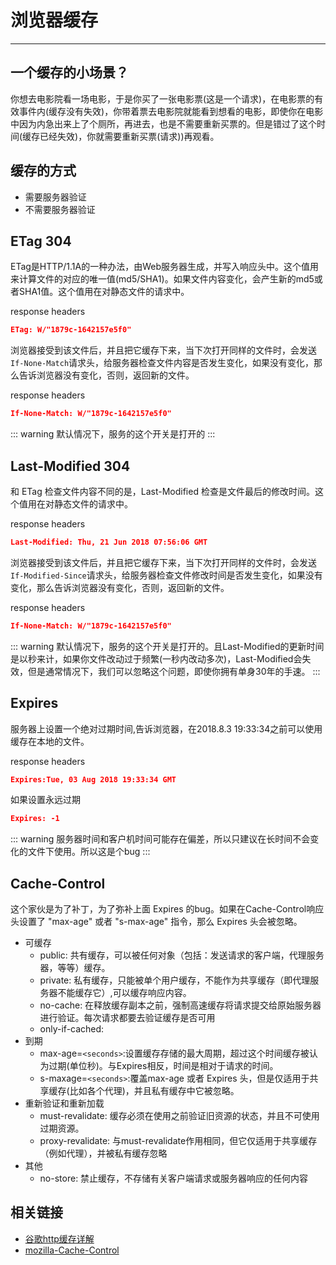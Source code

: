 # 浏览器缓存

-------

## 一个缓存的小场景？

你想去电影院看一场电影，于是你买了一张电影票(这是一个请求)，在电影票的有效事件内(缓存没有失效)，你带着票去电影院就能看到想看的电影，即使你在电影中因为内急出来上了个厕所，再进去，也是不需要重新买票的。但是错过了这个时间(缓存已经失效)，你就需要重新买票(请求))再观看。

## 缓存的方式

* 需要服务器验证
* 不需要服务器验证

## ETag 304

ETag是HTTP/1.1A的一种办法，由Web服务器生成，并写入响应头中。这个值用来计算文件的对应的唯一值(md5/SHA1)。如果文件内容变化，会产生新的md5或者SHA1值。这个值用在对静态文件的请求中。

response headers

``` json
ETag: W/"1879c-1642157e5f0"
```

浏览器接受到该文件后，并且把它缓存下来，当下次打开同样的文件时，会发送`If-None-Match`请求头，给服务器检查文件内容是否发生变化，如果没有变化，那么告诉浏览器没有变化，否则，返回新的文件。

response headers

``` json
If-None-Match: W/"1879c-1642157e5f0"
```

::: warning
默认情况下，服务的这个开关是打开的
:::

## Last-Modified 304

和 ETag 检查文件内容不同的是，Last-Modified 检查是文件最后的修改时间。这个值用在对静态文件的请求中。

response headers

``` json
Last-Modified: Thu, 21 Jun 2018 07:56:06 GMT
```

浏览器接受到该文件后，并且把它缓存下来，当下次打开同样的文件时，会发送`If-Modified-Since`请求头，给服务器检查文件修改时间是否发生变化，如果没有变化，那么告诉浏览器没有变化，否则，返回新的文件。

response headers

``` json
If-None-Match: W/"1879c-1642157e5f0"
```

::: warning
默认情况下，服务的这个开关是打开的。且Last-Modified的更新时间是以秒来计，如果你文件改动过于频繁(一秒内改动多次)，Last-Modified会失效，但是通常情况下，我们可以忽略这个问题，即使你拥有单身30年的手速。
:::

## Expires

服务器上设置一个绝对过期时间,告诉浏览器，在2018.8.3 19:33:34之前可以使用缓存在本地的文件。

response headers

``` json
Expires:Tue, 03 Aug 2018 19:33:34 GMT
```

如果设置永远过期

``` json
Expires: -1
```

::: warning
服务器时间和客户机时间可能存在偏差，所以只建议在长时间不会变化的文件下使用。所以这是个bug
:::

## Cache-Control

这个家伙是为了补丁，为了弥补上面 Expires 的bug。如果在Cache-Control响应头设置了 "max-age" 或者 "s-max-age" 指令，那么 Expires 头会被忽略。

* 可缓存
  * public: 共有缓存，可以被任何对象（包括：发送请求的客户端，代理服务器，等等）缓存。
  * private: 私有缓存，只能被单个用户缓存，不能作为共享缓存（即代理服务器不能缓存它）,可以缓存响应内容。
  * no-cache: 在释放缓存副本之前，强制高速缓存将请求提交给原始服务器进行验证。每次请求都要去验证缓存是否可用
  * only-if-cached:
* 到期
  * max-age=`<seconds>`:设置缓存存储的最大周期，超过这个时间缓存被认为过期(单位秒)。与Expires相反，时间是相对于请求的时间。
  * s-maxage=`<seconds>`:覆盖max-age 或者 Expires 头，但是仅适用于共享缓存(比如各个代理)，并且私有缓存中它被忽略。
* 重新验证和重新加载
  * must-revalidate: 缓存必须在使用之前验证旧资源的状态，并且不可使用过期资源。
  * proxy-revalidate: 与must-revalidate作用相同，但它仅适用于共享缓存（例如代理），并被私有缓存忽略
* 其他
  * no-store: 禁止缓存，不存储有关客户端请求或服务器响应的任何内容

## 相关链接

* [谷歌http缓存详解](https://developers.google.com/web/fundamentals/performance/optimizing-content-efficiency/http-caching) 
* [mozilla-Cache-Control](https://developer.mozilla.org/zh-CN/docs/Web/HTTP/Headers/Cache-Control)
